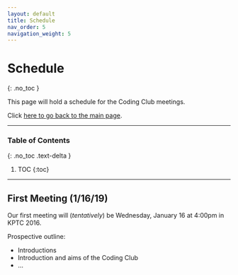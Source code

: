 ```yaml
---
layout: default
title: Schedule
nav_order: 5
navigation_weight: 5
---
```


# Schedule
{: .no_toc }

This page will hold a schedule for the Coding Club meetings.

Click [here to go back to the main page](../).

---

### Table of Contents
{: .no_toc .text-delta }

1. TOC
{:toc}

---

## First Meeting (1/16/19)

Our first meeting will (*tentatively*) be Wednesday, January 16 at 4:00pm in KPTC 2016.

Prospective outline:
- Introductions
- Introduction and aims of the Coding Club
- ...
